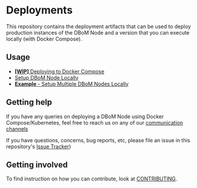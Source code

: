 # Deployments

This repository contains the deployment artifacts that can be used to deploy production instances of the DBoM Node and a version that you can execute locally (with Docker Compose).

## Usage

- [**[WIP]** Deploying to Docker Compose](docker-compose-quickstart/README.md)
- [Setup DBoM Node Locally](docker-compose-quickstart-local/README.md)
- [**Example** - Setup Multiple DBoM Nodes Locally](docker-compose-example-two-nodes/README.md)

## Getting help

If you have any queries on deploying a DBoM Node using Docker Compose/Kubernetes, feel free to reach us on any of our [communication channels](https://github.com/DBOMproject/community/blob/master/COMMUNICATION.md)

If you have questions, concerns, bug reports, etc, please file an issue in this repository's [Issue Tracker](https://github.com/DBOMproject/deployments/issues))

## Getting involved

To find instruction on how you can contribute, look at [CONTRIBUTING](CONTRIBUTING.md).
